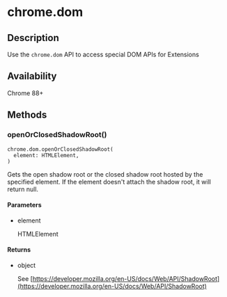 # chrome.dom

## Description

Use the `chrome.dom` API to access special DOM APIs for Extensions

## Availability

Chrome 88+

## Methods

### openOrClosedShadowRoot()

```
chrome.dom.openOrClosedShadowRoot(
  element: HTMLElement,
)
```

Gets the open shadow root or the closed shadow root hosted by the specified element. If the element doesn't attach the shadow root, it will return null.

#### Parameters

- element
  
  HTMLElement

#### Returns

- object
  
  See [https://developer.mozilla.org/en-US/docs/Web/API/ShadowRoot](https://developer.mozilla.org/en-US/docs/Web/API/ShadowRoot)